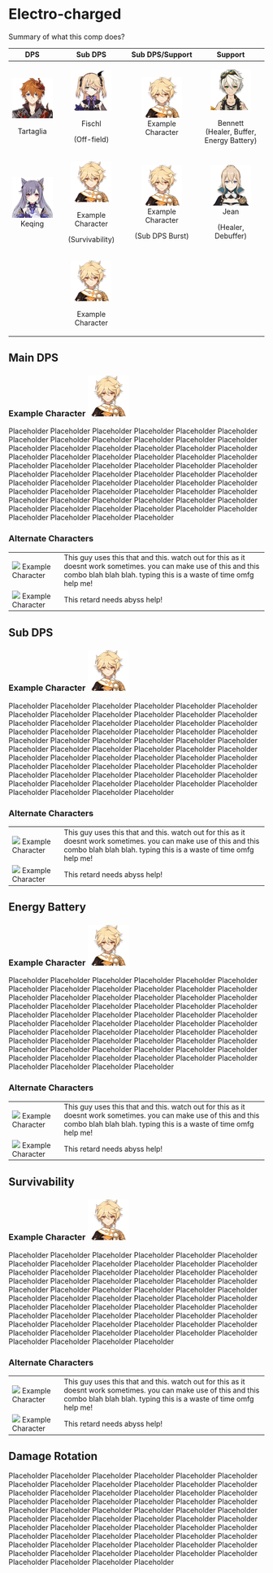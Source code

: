 # Electro-charged

Summary of what this comp does?

<table>
  <thead>
    <tr>
      <th style="text-align:center">DPS</th>
      <th style="text-align:center">Sub DPS</th>
      <th style="text-align:center">Sub DPS/Support</th>
      <th style="text-align:center">Support</th>
    </tr>
  </thead>
  <tbody>
    <tr>
      <td style="text-align:center">
        <p>
          <img src="../../.gitbook/assets/ui_avataricon_tartaglia.png" alt/>
        </p>
        <p>Tartaglia</p>
      </td>
      <td style="text-align:center">
        <p>
          <img src="../../.gitbook/assets/ui_avataricon_fischl.png" alt/>
        </p>
        <p>Fischl</p>
        <p>(Off-field)</p>
      </td>
      <td style="text-align:center">
        <img src="../../.gitbook/assets/ui_avataricon_aether.png" alt/>
        <br />Example Character</td>
      <td style="text-align:center">
        <p>
          <img src="../../.gitbook/assets/ui_avataricon_bennett.png" alt/>
        </p>
        <p>Bennett
          <br />(Healer, Buffer,
          <br />Energy Battery)</p>
      </td>
    </tr>
    <tr>
      <td style="text-align:center">
        <img src="../../.gitbook/assets/ui_avataricon_keqing.png" alt/>
        <br />Keqing</td>
      <td style="text-align:center">
        <p>
          <img src="../../.gitbook/assets/ui_avataricon_aether.png" alt/>
        </p>
        <p>Example Character</p>
        <p>(Survivability)</p>
      </td>
      <td style="text-align:center">
        <p>
          <img src="../../.gitbook/assets/ui_avataricon_aether.png" alt/>
          <br />Example Character</p>
        <p>(Sub DPS Burst)</p>
      </td>
      <td style="text-align:center">
        <p>
          <img src="../../.gitbook/assets/ui_avataricon_jean.png" alt/>
          <br />Jean</p>
        <p>(Healer, Debuffer)</p>
      </td>
    </tr>
    <tr>
      <td style="text-align:center"></td>
      <td style="text-align:center">
        <p>
          <img src="../../.gitbook/assets/ui_avataricon_aether.png" alt/>
        </p>
        <p>Example Character</p>
      </td>
      <td style="text-align:center"></td>
      <td style="text-align:center"></td>
    </tr>
  </tbody>
</table>

## Main DPS 

### Example Character ![](../../.gitbook/assets/ui_avataricon_aether.png) 

Placeholder Placeholder Placeholder Placeholder Placeholder Placeholder Placeholder Placeholder Placeholder Placeholder Placeholder Placeholder Placeholder Placeholder Placeholder Placeholder Placeholder Placeholder Placeholder Placeholder Placeholder Placeholder Placeholder Placeholder Placeholder Placeholder Placeholder Placeholder Placeholder Placeholder Placeholder Placeholder Placeholder Placeholder Placeholder Placeholder Placeholder Placeholder Placeholder Placeholder Placeholder Placeholder Placeholder Placeholder Placeholder Placeholder Placeholder Placeholder Placeholder Placeholder Placeholder Placeholder Placeholder Placeholder Placeholder Placeholder Placeholder Placeholder Placeholder Placeholder Placeholder Placeholder Placeholder Placeholder 

### Alternate Characters

|  |  |
| :--- | :--- |
| ​​![](https://firebasestorage.googleapis.com/v0/b/gitbook-28427.appspot.com/o/assets%2F-MW6Wy1uez9Det_qarNh%2F-MWRyHm4saCxH-MmKFmu%2F-MWS4pUrKAMDACt8MmDc%2Fui_avataricon_aether.png?alt=media&token=c8dd0c4b-b055-4182-90c9-13c100f5f64f) Example Character | This guy uses this that and this. watch out for this as it doesnt work sometimes. you can make use of this and this combo blah blah blah. typing this is a waste of time omfg help me! |
| ​​![](https://firebasestorage.googleapis.com/v0/b/gitbook-28427.appspot.com/o/assets%2F-MW6Wy1uez9Det_qarNh%2F-MWRyHm4saCxH-MmKFmu%2F-MWS4pUrKAMDACt8MmDc%2Fui_avataricon_aether.png?alt=media&token=c8dd0c4b-b055-4182-90c9-13c100f5f64f) Example Character | This retard needs abyss help! |

## Sub DPS

### Example Character ![](../../.gitbook/assets/ui_avataricon_aether.png)

Placeholder Placeholder Placeholder Placeholder Placeholder Placeholder Placeholder Placeholder Placeholder Placeholder Placeholder Placeholder Placeholder Placeholder Placeholder Placeholder Placeholder Placeholder Placeholder Placeholder Placeholder Placeholder Placeholder Placeholder Placeholder Placeholder Placeholder Placeholder Placeholder Placeholder Placeholder Placeholder Placeholder Placeholder Placeholder Placeholder Placeholder Placeholder Placeholder Placeholder Placeholder Placeholder Placeholder Placeholder Placeholder Placeholder Placeholder Placeholder Placeholder Placeholder Placeholder Placeholder Placeholder Placeholder Placeholder Placeholder Placeholder Placeholder Placeholder Placeholder Placeholder Placeholder Placeholder Placeholder 

### Alternate Characters

|  |  |
| :--- | :--- |
| ​​![](https://firebasestorage.googleapis.com/v0/b/gitbook-28427.appspot.com/o/assets%2F-MW6Wy1uez9Det_qarNh%2F-MWRyHm4saCxH-MmKFmu%2F-MWS4pUrKAMDACt8MmDc%2Fui_avataricon_aether.png?alt=media&token=c8dd0c4b-b055-4182-90c9-13c100f5f64f) Example Character | This guy uses this that and this. watch out for this as it doesnt work sometimes. you can make use of this and this combo blah blah blah. typing this is a waste of time omfg help me! |
| ​​![](https://firebasestorage.googleapis.com/v0/b/gitbook-28427.appspot.com/o/assets%2F-MW6Wy1uez9Det_qarNh%2F-MWRyHm4saCxH-MmKFmu%2F-MWS4pUrKAMDACt8MmDc%2Fui_avataricon_aether.png?alt=media&token=c8dd0c4b-b055-4182-90c9-13c100f5f64f) Example Character | This retard needs abyss help! |

## Energy Battery

### Example Character ![](../../.gitbook/assets/ui_avataricon_aether.png) 

Placeholder Placeholder Placeholder Placeholder Placeholder Placeholder Placeholder Placeholder Placeholder Placeholder Placeholder Placeholder Placeholder Placeholder Placeholder Placeholder Placeholder Placeholder Placeholder Placeholder Placeholder Placeholder Placeholder Placeholder Placeholder Placeholder Placeholder Placeholder Placeholder Placeholder Placeholder Placeholder Placeholder Placeholder Placeholder Placeholder Placeholder Placeholder Placeholder Placeholder Placeholder Placeholder Placeholder Placeholder Placeholder Placeholder Placeholder Placeholder Placeholder Placeholder Placeholder Placeholder Placeholder Placeholder Placeholder Placeholder Placeholder Placeholder Placeholder Placeholder Placeholder Placeholder Placeholder Placeholder 

### Alternate Characters

|  |  |
| :--- | :--- |
| ​​![](https://firebasestorage.googleapis.com/v0/b/gitbook-28427.appspot.com/o/assets%2F-MW6Wy1uez9Det_qarNh%2F-MWRyHm4saCxH-MmKFmu%2F-MWS4pUrKAMDACt8MmDc%2Fui_avataricon_aether.png?alt=media&token=c8dd0c4b-b055-4182-90c9-13c100f5f64f) Example Character | This guy uses this that and this. watch out for this as it doesnt work sometimes. you can make use of this and this combo blah blah blah. typing this is a waste of time omfg help me! |
| ​​![](https://firebasestorage.googleapis.com/v0/b/gitbook-28427.appspot.com/o/assets%2F-MW6Wy1uez9Det_qarNh%2F-MWRyHm4saCxH-MmKFmu%2F-MWS4pUrKAMDACt8MmDc%2Fui_avataricon_aether.png?alt=media&token=c8dd0c4b-b055-4182-90c9-13c100f5f64f) Example Character | This retard needs abyss help! |

## Survivability 

### Example Character ![](../../.gitbook/assets/ui_avataricon_aether.png) 

Placeholder Placeholder Placeholder Placeholder Placeholder Placeholder Placeholder Placeholder Placeholder Placeholder Placeholder Placeholder Placeholder Placeholder Placeholder Placeholder Placeholder Placeholder Placeholder Placeholder Placeholder Placeholder Placeholder Placeholder Placeholder Placeholder Placeholder Placeholder Placeholder Placeholder Placeholder Placeholder Placeholder Placeholder Placeholder Placeholder Placeholder Placeholder Placeholder Placeholder Placeholder Placeholder Placeholder Placeholder Placeholder Placeholder Placeholder Placeholder Placeholder Placeholder Placeholder Placeholder Placeholder Placeholder Placeholder Placeholder Placeholder Placeholder Placeholder Placeholder Placeholder Placeholder Placeholder Placeholder 

### Alternate Characters

|  |  |
| :--- | :--- |
| ​​![](https://firebasestorage.googleapis.com/v0/b/gitbook-28427.appspot.com/o/assets%2F-MW6Wy1uez9Det_qarNh%2F-MWRyHm4saCxH-MmKFmu%2F-MWS4pUrKAMDACt8MmDc%2Fui_avataricon_aether.png?alt=media&token=c8dd0c4b-b055-4182-90c9-13c100f5f64f) Example Character | This guy uses this that and this. watch out for this as it doesnt work sometimes. you can make use of this and this combo blah blah blah. typing this is a waste of time omfg help me! |
| ​​![](https://firebasestorage.googleapis.com/v0/b/gitbook-28427.appspot.com/o/assets%2F-MW6Wy1uez9Det_qarNh%2F-MWRyHm4saCxH-MmKFmu%2F-MWS4pUrKAMDACt8MmDc%2Fui_avataricon_aether.png?alt=media&token=c8dd0c4b-b055-4182-90c9-13c100f5f64f) Example Character | This retard needs abyss help! |

## Damage Rotation

Placeholder Placeholder Placeholder Placeholder Placeholder Placeholder Placeholder Placeholder Placeholder Placeholder Placeholder Placeholder Placeholder Placeholder Placeholder Placeholder Placeholder Placeholder Placeholder Placeholder Placeholder Placeholder Placeholder Placeholder Placeholder Placeholder Placeholder Placeholder Placeholder Placeholder Placeholder Placeholder Placeholder Placeholder Placeholder Placeholder Placeholder Placeholder Placeholder Placeholder Placeholder Placeholder Placeholder Placeholder Placeholder Placeholder Placeholder Placeholder Placeholder Placeholder Placeholder Placeholder Placeholder Placeholder Placeholder Placeholder Placeholder Placeholder Placeholder Placeholder Placeholder Placeholder Placeholder Placeholder 

